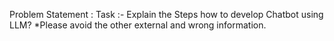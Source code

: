 Problem Statement : 
Task :- Explain the Steps how to develop Chatbot using LLM?
*Please avoid the other external and wrong information.

